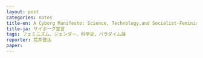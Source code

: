 ```yaml
---
layout: post
categories: notes
title-en: A Cyborg Manifesto: Science, Technology,and Socialist-Feminism in the Late 20th Century
title-ja: サイボーグ宣言
tags: フェミニズム、ジェンダー、科学史、パラダイム論
reporter: 荒井啓汰
paper: 
---
```


